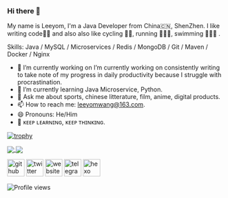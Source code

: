 ### Hi there 👋
My name is Leeyom, I'm a Java Developer from China🇨🇳, ShenZhen. 
I like writing code👨‍💻 and also also like cycling 🚴‍♂️, running 🏃🏻‍♂️, swimming 🏊🏻‍♂️ .

Skills: Java / MySQL / Microservices / Redis / MongoDB / Git / Maven / Docker / Nginx

- 🔭 I’m currently working on I’m currently working on consistently writing to take note of my progress in daily productivity because I struggle with procrastination. 
- 🌱 I’m currently learning Java Microservice, Python. 
- 💬 Ask me about sports, chinese litterature, film, anime, digital products. 
- 📫 How to reach me: leeyomwang@163.com. 
- 😄 Pronouns: He/Him 
- 🤩 ᴋᴇᴇᴘ ʟᴇᴀʀɴɪɴɢ, ᴋᴇᴇᴘ ᴛʜɪɴᴋɪɴɢ.


[![trophy](https://github-profile-trophy.vercel.app/?username=superleeyom)](https://github.com/ryo-ma/github-profile-trophy)

<a href="https://github.com/superleeyom/superleeyom">
  <img align="center" src="https://github-readme-stats.vercel.app/api/top-langs/?username=superleeyom&hide=html" />
</a>
<a href="https://github.com/superleeyom/superleeyom">
  <img align="center" src="https://github-readme-stats.vercel.app/api?username=superleeyom&show_icons=true&count_private=true" />
</a>

[<img src='https://cdn.jsdelivr.net/npm/simple-icons@3.0.1/icons/github.svg' alt='github' height='40'>](https://github.com/superleeyom)  [<img src='https://cdn.jsdelivr.net/npm/simple-icons@3.0.1/icons/twitter.svg' alt='twitter' height='40'>](https://twitter.com/super_leeyom)  [<img src='https://cdn.jsdelivr.net/npm/simple-icons@3.0.1/icons/icloud.svg' alt='website' height='40'>](https://www.leeyom.top/blog)  [<img src='https://cdn.jsdelivr.net/npm/simple-icons@3.0.1/icons/telegram.svg' alt='telegram' height='40'>](https://t.me/super_leeyom)  [<img src='https://cdn.jsdelivr.net/npm/simple-icons@3.0.1/icons/hexo.svg' alt='hexo' height='40'>](https://www.leeyom.top/)  

![Profile views](https://gpvc.arturio.dev/superleeyom)  
